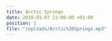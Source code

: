```yaml
---
title: Arctic Springs
date: 2018-01-07 21:00:00 +01:00
position: 1
file: "/uploads/Arctic%20Springs.mp3"
---
```



